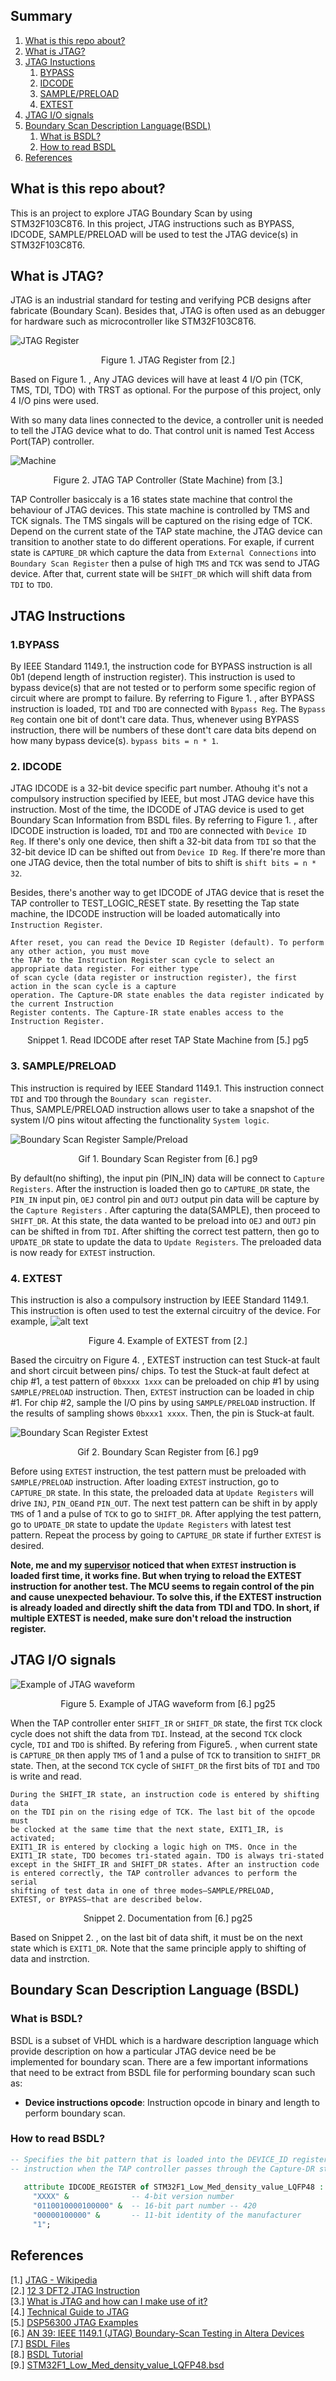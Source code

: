 ## Summary
1.  [What is this repo about?](#repoIntro)
2.  [What is JTAG?](#jtagIntro)
3.  [JTAG Instuctions](#jtagInstruc)
    1. [BYPASS](#bypass)
    2. [IDCODE](#idcode)
    3. [SAMPLE/PRELOAD](#samPre)
    4. [EXTEST](#extest)
4.  [JTAG I/O signals](#ioSig) 
5.  [Boundary Scan Description Language(BSDL)](#bsdl)
    1. [What is BSDL?](#bsdlIntro)
    2. [How to read BSDL](#bsdlHowTo)
6.  [References](#refer)   

## <a name="repoIntro"></a> What is this repo about?
This is an project to explore JTAG Boundary Scan by using STM32F103C8T6. In this project, JTAG instructions such as BYPASS, 
IDCODE, SAMPLE/PRELOAD will be used to test the JTAG device(s) in STM32F103C8T6.

## <a name="jtagIntro"></a> What is JTAG?
JTAG is an industrial standard for testing and verifying PCB designs after fabricate (Boundary Scan). Besides that, JTAG is often used as an debugger for hardware such as microcontroller like STM32F103C8T6.

![JTAG Register](https://trello-attachments.s3.amazonaws.com/5d00bb8cf5abae679851c1e1/663x747/aaf8d3e3d635433cda69bcc63c7b9f44/Instruction-decoder.png)  

<div align="center">
  Figure 1. JTAG Register from [2.]  
</div>  
    
Based on Figure 1. , Any JTAG devices will have at least 4 I/O pin (TCK, TMS, TDI, TDO) with TRST as optional. For the purpose of this
project, only 4 I/O pins were used.  
  
With so many data lines connected to the device, a controller unit is needed to tell the JTAG device what to do. That control unit is named
Test Access Port(TAP) controller.

![
Machine](https://www.xjtag.com/wp-content/uploads/tap_state_machine.gif)  
<div align="center">
  Figure 2. JTAG TAP Controller (State Machine) from [3.]  
</div>  
  
TAP Controller basiccaly is a 16 states state machine that control the behaviour of JTAG devices. This state machine is controlled by TMS 
and TCK signals. The TMS singals will be captured on the rising edge of TCK. Depend on the current state of the TAP state machine, the JTAG
device can transition to another state to do different operations. For exaple, if current state is `CAPTURE_DR` which capture the data from 
`External Connections` into `Boundary Scan Register` then a pulse of high `TMS` and `TCK` was send to JTAG device. After that, current state 
will be `SHIFT_DR` which will shift data from `TDI` to `TDO`.

## <a name="jtagInstruc"></a>  JTAG Instructions  
### <a name="bypass"></a> 1.BYPASS  
By IEEE Standard 1149.1, the instruction code for BYPASS instruction is all 0b1 (depend length of instruction register). This instruction is used to bypass device(s) that are not tested or to perform some specific region of circuit where are prompt to failure.
By referring to Figure 1. , after BYPASS instruction is loaded, `TDI` and `TDO` are connected with `Bypass Reg`. The `Bypass Reg` contain one bit of dont't care data. Thus, whenever using BYPASS instruction, there will be numbers of these dont't care data bits depend on how many bypass device(s). `bypass bits = n * 1`.

### <a name="idcode"></a> 2. IDCODE
JTAG IDCODE is a 32-bit device specific part number. Athouhg it's not a compulsory instruction specified by IEEE, but most JTAG device
have this instruction. Most of the time, the IDCODE of JTAG device is used to get Boundary Scan Information from BSDL files.
By referring to Figure 1. , after IDCODE instruction is loaded, `TDI` and `TDO` are connected with `Device ID Reg`. If there's only
one device, then shift a 32-bit data from `TDI` so that the 32-bit device ID can be shifted out from `Device ID Reg`. If there're more
than one JTAG device, then the total number of bits to shift is `shift bits = n * 32`.

Besides, there's another way to get IDCODE of JTAG device that is reset the TAP controller to TEST_LOGIC_RESET state. By resetting
the Tap state machine, the IDCODE instruction will be loaded automatically into `Instruction Register`.

```
After reset, you can read the Device ID Register (default). To perform any other action, you must move 
the TAP to the Instruction Register scan cycle to select an appropriate data register. For either type
of scan cycle (data register or instruction register), the first action in the scan cycle is a capture 
operation. The Capture-DR state enables the data register indicated by the current Instruction 
Register contents. The Capture-IR state enables access to the Instruction Register.
```  
 
<div align="center">
  Snippet 1. Read IDCODE after reset TAP State Machine from [5.] pg5 
</div>  

### <a name="samPre"></a> 3. SAMPLE/PRELOAD
This instruction is required by IEEE Standard 1149.1. This instruction connect `TDI` and `TDO` through the `Boundary scan register`.  
Thus, SAMPLE/PRELOAD instruction allows user to take a snapshot of the system I/O pins witout affecting the functionality `System logic`.

![Boundary Scan Register Sample/Preload](https://i.ibb.co/YDsHXfp/ezgif-com-gif-maker-1.gif)  

<div align="center">
  Gif 1. Boundary Scan Register from [6.] pg9 
</div>  

By default(no shifting), the input pin (PIN_IN) data will be connect to `Capture Registers`. After the instruction is loaded then go to `CAPTURE_DR` state, the `PIN_IN` input pin, `OEJ` control pin and `OUTJ` output pin data will be capture by the `Capture Registers` .
After capturing the data(SAMPLE), then proceed to `SHIFT_DR`. At this state, the data wanted to be preload into `OEJ` and `OUTJ`
pin can be shifted in from `TDI`. After shifting the correct test pattern, then go to `UPDATE_DR` state to update the data to 
`Update Registers`. The preloaded data is now ready for `EXTEST` instruction.

### <a name="extest"></a> 4. EXTEST  
This instruction is also a compulsory instruction by IEEE Standard 1149.1. This instruction is often used to test the external
circuitry of the device. For example,
![alt text](https://i.ibb.co/hKqxy4k/Capture.png "Connection between chips")
<div align="center">
  Figure 4. Example of EXTEST from [2.]
</div>    

Based the circuitry on Figure 4. , EXTEST instruction can test Stuck-at fault and short circuit between pins/ chips. To test the
Stuck-at fault defect at chip #1, a test pattern of `0bxxxx 1xxx` can be preloaded on chip #1 by using `SAMPLE/PRELOAD` instruction. Then, `EXTEST` instruction can be loaded in chip #1. For chip #2, sample the I/O pins by using `SAMPLE/PRELOAD` instruction. If the
results of sampling shows `0bxxx1 xxxx`. Then, the pin is Stuck-at fault.  
  

![Boundary Scan Register Extest](https://i.ibb.co/XLz80cc/ezgif-com-gif-maker-2.gif)  
<div align="center">
  Gif 2. Boundary Scan Register from [6.] pg9 
</div>  

Before using `EXTEST` instruction, the test pattern must be preloaded with `SAMPLE/PRELOAD` instruction. After loading `EXTEST` instruction, go to `CAPTURE_DR` state. In this state, the preloaded data at `Update Registers` will drive `INJ`, `PIN_OE`and `PIN_OUT`.
The next test pattern can be shift in by apply `TMS` of 1 and a pulse of `TCK` to go to `SHIFT_DR`. After applying the test pattern, go
to `UPDATE_DR` state to update the `Update Registers` with latest test pattern. Repeat the process by going to `CAPTURE_DR` state if
further `EXTEST` is desired.  

**Note, me and my [supervisor](https://github.com/chaosAD) noticed that when `EXTEST` instruction is loaded first time, it works fine. But when trying to reload the EXTEST instruction for another test. The MCU seems to regain control of the pin and cause unexpected behaviour. To solve this, if the EXTEST instruction is already loaded and directly shift the data from TDI and TDO. In short, if multiple EXTEST is needed, make sure don't reload the instruction register.**

## <a name="ioSig"></a> JTAG I/O signals
![Example of JTAG waveform](https://trello-attachments.s3.amazonaws.com/5cee3006c401286b7627b5c5/5d01a23eae083935945dcb4a/af60b1f0e726cff13dfc213a915b40b6/jtagWave.png)
<div align="center">
  Figure 5. Example of JTAG waveform from [6.] pg25  
</div>  

When the TAP controller enter `SHIFT_IR` or `SHIFT_DR` state, the first `TCK` clock cycle does not shift the data from `TDI`. Instead, at the second `TCK` clock cycle, `TDI` and `TDO` is shifted. By refering from Figure5. , when current state is `CAPTURE_DR` then apply `TMS` of 1 and a pulse of `TCK` to transition to `SHIFT_DR` state. Then, at the second `TCK` cycle of `SHIFT_DR` the first bits of `TDI` and `TDO` is write and read.
```
During the SHIFT_IR state, an instruction code is entered by shifting data
on the TDI pin on the rising edge of TCK. The last bit of the opcode must
be clocked at the same time that the next state, EXIT1_IR, is activated;
EXIT1_IR is entered by clocking a logic high on TMS. Once in the
EXIT1_IR state, TDO becomes tri-stated again. TDO is always tri-stated
except in the SHIFT_IR and SHIFT_DR states. After an instruction code
is entered correctly, the TAP controller advances to perform the serial
shifting of test data in one of three modes—SAMPLE/PRELOAD,
EXTEST, or BYPASS—that are described below.
```

<div align="center">
  Snippet 2. Documentation from [6.] pg25  
</div>  
  
Based on Snippet 2. , on the last bit of data shift, it must be on the next state which is `EXIT1_DR`. Note that the same principle apply to shifting of data and instrction.  

## <a name="bsdl"></a> Boundary Scan Description Language (BSDL) 
### <a name="bsdlIntro"></a> What is BSDL?  
BSDL is a subset of VHDL which is a hardware description language which provide description on how a particular JTAG device need be
be implemented for boundary scan. There are a few important informations that need to be extract from BSDL file for performing
boundary scan such as:  
* **Device instructions opcode**: Instruction opcode in binary and length to perform boundary scan. 
### <a name="bsdlHowTo"></a> How to read BSDL?  
```vhdl
-- Specifies the bit pattern that is loaded into the DEVICE_ID register during the IDCODE 
-- instruction when the TAP controller passes through the Capture-DR state.
   
   attribute IDCODE_REGISTER of STM32F1_Low_Med_density_value_LQFP48 : entity is 
     "XXXX" &              -- 4-bit version number
     "0110010000100000" &  -- 16-bit part number -- 420
     "00000100000" &       -- 11-bit identity of the manufacturer
     "1";
```

## <a name="refer"></a> References
[1.] [JTAG - Wikipedia](https://en.wikipedia.org/wiki/JTAG)  
[2.] [12 3 DFT2 JTAG Instruction](https://www.youtube.com/watch?v=XEN01h9qkC4)  
[3.] [What is JTAG and how can I make use of it?](https://www.xjtag.com/about-jtag/what-is-jtag/)  
[4.] [Technical Guide to JTAG](https://www.xjtag.com/about-jtag/jtag-a-technical-overview/)  
[5.] [DSP56300 JTAG Examples](https://www.nxp.com/docs/en/application-note/AN2074.pdf)  
[6.] [AN 39: IEEE 1149.1 (JTAG) Boundary-Scan Testing in Altera Devices
](https://www.intel.com/content/dam/www/programmable/us/en/pdfs/literature/an/an039.pdf)  
[7.] [BSDL Files](https://www.xjtag.com/about-jtag/bsdl-files/)  
[8.] [BSDL Tutorial](https://www.corelis.com/education/tutorials/bsdl-tutorial/#What_is_BSDL)  
[9.] [STM32F1_Low_Med_density_value_LQFP48.bsd](https://trello-attachments.s3.amazonaws.com/5cee3006c401286b7627b5c5/5cee300601299d2ce2c732fd/2e138503f7ce2022af8ae01e40947948/STM32F1_Low_Med_density_value_LQFP48.bsd)
